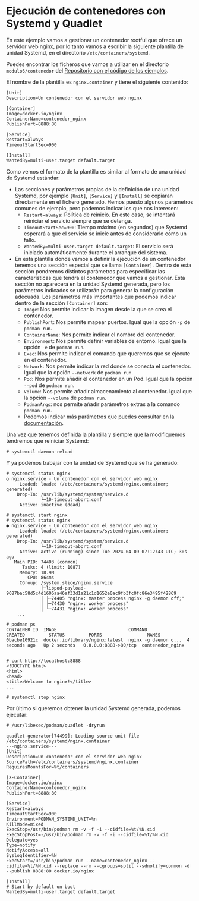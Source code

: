 # Ejecución de contenedores con Systemd y Quadlet

En este ejemplo vamos a gestionar un contenedor rootful que ofrece un servidor web nginx, por lo tanto vamos a escribir la siguiente plantilla de unidad Systemd, en el directorio `/etc/containers/systemd`.

Puedes encontrar los ficheros que vamos a utilizar en el directorio `modulo6/contenedor` del [Repositorio con el código de los ejemplos](https://github.com/josedom24/ejemplos_curso_podman_ow).

El nombre de la plantilla es `nginx.container` y tiene el siguiente contenido:

```
[Unit]
Description=Un contenedor con el servidor web nginx

[Container]
Image=docker.io/nginx
ContainerName=contenedor_nginx
PublishPort=8888:80

[Service]
Restart=always
TimeoutStartSec=900

[Install]
WantedBy=multi-user.target default.target
```

Como vemos el formato de la plantilla es similar al formato de una unidad de Systemd estándar:

* Las secciones y parámetros propias de la definición de una unidad Systemd, por ejemplo `[Unit]`, `[Service]` y `[Install]` se copiaran directamente en el fichero generado. Hemos puesto algunos parámetros comunes de ejemplo, pero podemos indicar los que nos interesen:
    * `Restart=always`: Política de reinicio. En este caso, se intentará reiniciar el servicio siempre que se detenga.
    * `TimeoutStartSec=900`: Tiempo máximo (en segundos) que Systemd esperará a que el servicio se inicie antes de considerarlo como un fallo.
    * `WantedBy=multi-user.target default.target`: El servicio será iniciado automáticamente durante el arranque del sistema.
* En esta plantilla donde vamos a definir la ejecución de un contenedor tenemos una sección especial que se llama `[Container]`. Dentro de esta sección pondremos distintos parámetros para especificar las características que tendrá el contenedor que vamos a gestionar. Esta sección no aparecerá en la unidad Systemd generada, pero los parámetros indicados se utilizarán para generar la configuración adecuada. Los parámetros más importantes que podemos indicar dentro de la sección `[Container]` son:
    * `Image`: Nos permite indicar la imagen desde la que se crea el contenedor.
    * `PublishPort`: Nos permite mapear puertos. Igual que la opción `-p` de `podman run`.
    * `ContainerName`: Nos permite indicar el nombre del contenedor.
    * `Environment`: Nos permite definir variables de entorno. Igual que la opción `-e` de `podman run`.
    * `Exec`: Nos permite indicar el comando que queremos que se ejecute en el contenedor. 
    * `Network`: Nos permite indicar la red donde se conecta el contenedor. Igual que la opción `--network` de `podman run`.
    * `Pod`: Nos permite añadir el contenedor en un Pod. Igual que la opción `--pod` de `podman run`.
    * `Volume`: Nos permite añadir almacenamiento al contenedor. Igual que la opción `--volume` de `podman run`.
    * `PodmanArgs`: nos permite añadir parámetros extras a la comando `podman run`.
    * Podemos indicar más parámetros que puedes consultar en la [documentación](https://docs.podman.io/en/latest/markdown/podman-systemd.unit.5.html).

Una vez que tenemos definida la plantilla y siempre que la modifiquemos tendremos que reiniciar Systemd:

```
# systemctl daemon-reload
```

Y ya podemos trabajar con la unidad de Systemd que se ha generado:

```
# systemctl status nginx
○ nginx.service - Un contenedor con el servidor web nginx
     Loaded: loaded (/etc/containers/systemd/nginx.container; generated)
    Drop-In: /usr/lib/systemd/system/service.d
             └─10-timeout-abort.conf
     Active: inactive (dead)

# systemctl start nginx
# systemctl status nginx
● nginx.service - Un contenedor con el servidor web nginx
     Loaded: loaded (/etc/containers/systemd/nginx.container; generated)
    Drop-In: /usr/lib/systemd/system/service.d
             └─10-timeout-abort.conf
     Active: active (running) since Tue 2024-04-09 07:12:43 UTC; 30s ago
   Main PID: 74403 (conmon)
      Tasks: 4 (limit: 1087)
     Memory: 18.9M
        CPU: 864ms
     CGroup: /system.slice/nginx.service
             ├─libpod-payload-9687bac58d5c4d1606aa46af33d1a21c1d1652e0ac9fb3fc0fc86e3495f42869
             │ ├─74405 "nginx: master process nginx -g daemon off;"
             │ ├─74430 "nginx: worker process"
             │ └─74431 "nginx: worker process"
    ...

# podman ps
CONTAINER ID  IMAGE                           COMMAND               CREATED         STATUS         PORTS                 NAMES
0bacbe10921c  docker.io/library/nginx:latest  nginx -g daemon o...  4 seconds ago   Up 2 seconds   0.0.0.0:8888->80/tcp  contenedor_nginx


# curl http://localhost:8888
<!DOCTYPE html>
<html>
<head>
<title>Welcome to nginx!</title>
...

# systemctl stop nginx
```

Por último si queremos obtener la unidad Systemd generada, podemos ejecutar:

```
# /usr/libexec/podman/quadlet -dryrun 

quadlet-generator[74499]: Loading source unit file /etc/containers/systemd/nginx.container
---nginx.service---
[Unit]
Description=Un contenedor con el servidor web nginx
SourcePath=/etc/containers/systemd/nginx.container
RequiresMountsFor=%t/containers

[X-Container]
Image=docker.io/nginx
ContainerName=contenedor_nginx
PublishPort=8888:80

[Service]
Restart=always
TimeoutStartSec=900
Environment=PODMAN_SYSTEMD_UNIT=%n
KillMode=mixed
ExecStop=/usr/bin/podman rm -v -f -i --cidfile=%t/%N.cid
ExecStopPost=-/usr/bin/podman rm -v -f -i --cidfile=%t/%N.cid
Delegate=yes
Type=notify
NotifyAccess=all
SyslogIdentifier=%N
ExecStart=/usr/bin/podman run --name=contenedor_nginx --cidfile=%t/%N.cid --replace --rm --cgroups=split --sdnotify=conmon -d --publish 8888:80 docker.io/nginx

[Install]
# Start by default on boot
WantedBy=multi-user.target default.target
```

